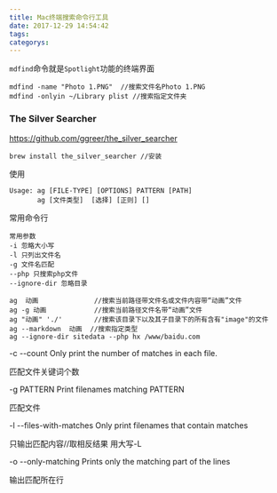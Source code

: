 ```yaml
---
title: Mac终端搜索命令行工具
date: 2017-12-29 14:54:42
tags:
categorys:
---
```


`mdfind`命令就是`Spotlight`功能的终端界面

```
mdfind -name "Photo 1.PNG"  //搜索文件名Photo 1.PNG
mdfind -onlyin ~/Library plist //搜索指定文件夹
```



### The Silver Searcher

https://github.com/ggreer/the_silver_searcher

```
brew install the_silver_searcher //安装
```

使用

```
Usage: ag [FILE-TYPE] [OPTIONS] PATTERN [PATH]
	   ag [文件类型]  [选择] [正则] []
```



常用命令行

```
常用参数
-i 忽略大小写
-l 只列出文件名
-g 文件名匹配
--php 只搜索php文件
--ignore-dir 忽略目录
```



```
ag  动画   			//搜索当前路径带文件名或文件内容带“动画”文件
ag -g 动画  		 	//搜索当前路径文件名带“动画”文件
ag "动画" './'        //搜索该目录下以及其子目录下的所有含有"image"的文件
ag --markdown  动画  //搜索指定类型
ag --ignore-dir sitedata --php hx /www/baidu.com
```



  -c --count              Only print the number of matches in each file.

匹配文件关键词个数

 -g PATTERN              Print filenames matching PATTERN

匹配文件

-l --files-with-matches Only print filenames that contain matches

只输出匹配内容//取相反结果 用大写-L

  -o --only-matching      Prints only the matching part of the lines

输出匹配所在行

